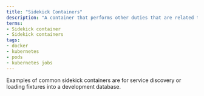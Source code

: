 ```yaml
---
title: "Sidekick Containers"
description: "A container that performs other duties that are related to our main application but shouldn't be directly built into that application."
terms:
- Sidekick container
- Sidekick containers
tags:
- docker
- kubernetes
- pods
- kubernetes jobs
---
```


Examples of common sidekick containers are for service discovery or loading fixtures into a development database.
